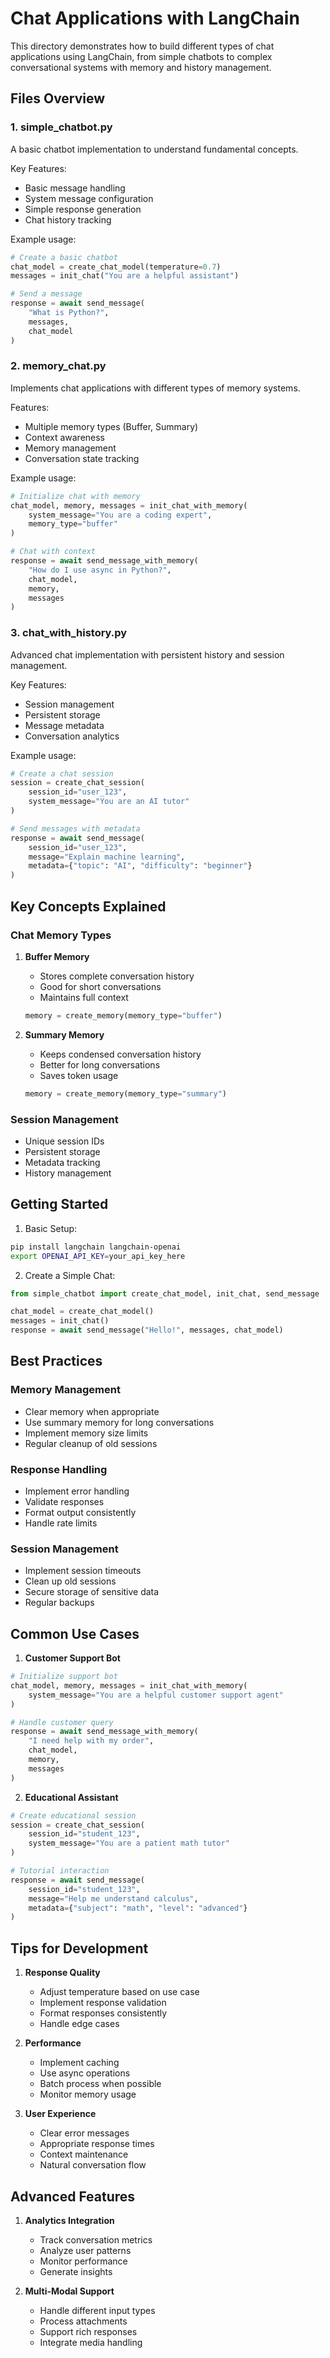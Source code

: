 # Chat Applications with LangChain

This directory demonstrates how to build different types of chat applications using LangChain, from simple chatbots to complex conversational systems with memory and history management.

## Files Overview

### 1. simple_chatbot.py
A basic chatbot implementation to understand fundamental concepts.

Key Features:
- Basic message handling
- System message configuration
- Simple response generation
- Chat history tracking

Example usage:
```python
# Create a basic chatbot
chat_model = create_chat_model(temperature=0.7)
messages = init_chat("You are a helpful assistant")

# Send a message
response = await send_message(
    "What is Python?",
    messages,
    chat_model
)
```

### 2. memory_chat.py
Implements chat applications with different types of memory systems.

Features:
- Multiple memory types (Buffer, Summary)
- Context awareness
- Memory management
- Conversation state tracking

Example usage:
```python
# Initialize chat with memory
chat_model, memory, messages = init_chat_with_memory(
    system_message="You are a coding expert",
    memory_type="buffer"
)

# Chat with context
response = await send_message_with_memory(
    "How do I use async in Python?",
    chat_model,
    memory,
    messages
)
```

### 3. chat_with_history.py
Advanced chat implementation with persistent history and session management.

Key Features:
- Session management
- Persistent storage
- Message metadata
- Conversation analytics

Example usage:
```python
# Create a chat session
session = create_chat_session(
    session_id="user_123",
    system_message="You are an AI tutor"
)

# Send messages with metadata
response = await send_message(
    session_id="user_123",
    message="Explain machine learning",
    metadata={"topic": "AI", "difficulty": "beginner"}
)
```

## Key Concepts Explained

### Chat Memory Types

1. **Buffer Memory**
   - Stores complete conversation history
   - Good for short conversations
   - Maintains full context
   ```python
   memory = create_memory(memory_type="buffer")
   ```

2. **Summary Memory**
   - Keeps condensed conversation history
   - Better for long conversations
   - Saves token usage
   ```python
   memory = create_memory(memory_type="summary")
   ```

### Session Management
- Unique session IDs
- Persistent storage
- Metadata tracking
- History management

## Getting Started

1. Basic Setup:
```bash
pip install langchain langchain-openai
export OPENAI_API_KEY=your_api_key_here
```

2. Create a Simple Chat:
```python
from simple_chatbot import create_chat_model, init_chat, send_message

chat_model = create_chat_model()
messages = init_chat()
response = await send_message("Hello!", messages, chat_model)
```

## Best Practices

### Memory Management
- Clear memory when appropriate
- Use summary memory for long conversations
- Implement memory size limits
- Regular cleanup of old sessions

### Response Handling
- Implement error handling
- Validate responses
- Format output consistently
- Handle rate limits

### Session Management
- Implement session timeouts
- Clean up old sessions
- Secure storage of sensitive data
- Regular backups

## Common Use Cases

1. **Customer Support Bot**
```python
# Initialize support bot
chat_model, memory, messages = init_chat_with_memory(
    system_message="You are a helpful customer support agent"
)

# Handle customer query
response = await send_message_with_memory(
    "I need help with my order",
    chat_model,
    memory,
    messages
)
```

2. **Educational Assistant**
```python
# Create educational session
session = create_chat_session(
    session_id="student_123",
    system_message="You are a patient math tutor"
)

# Tutorial interaction
response = await send_message(
    session_id="student_123",
    message="Help me understand calculus",
    metadata={"subject": "math", "level": "advanced"}
)
```

## Tips for Development

1. **Response Quality**
   - Adjust temperature based on use case
   - Implement response validation
   - Format responses consistently
   - Handle edge cases

2. **Performance**
   - Implement caching
   - Use async operations
   - Batch process when possible
   - Monitor memory usage

3. **User Experience**
   - Clear error messages
   - Appropriate response times
   - Context maintenance
   - Natural conversation flow

## Advanced Features

1. **Analytics Integration**
   - Track conversation metrics
   - Analyze user patterns
   - Monitor performance
   - Generate insights

2. **Multi-Modal Support**
   - Handle different input types
   - Process attachments
   - Support rich responses
   - Integrate media handling 